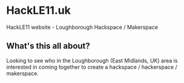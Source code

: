 # HackLE11.uk

HackLE11 website - Loughborough Hackspace / Makerspace

## What's this all about?

Looking to see who in the Loughborough (East Midlands, UK) area is interested in coming together to create a hackspace / hackerspace / makerspace.



